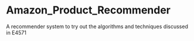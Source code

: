 # Amazon_Product_Recommender
A recommender system to try out the algorithms and techniques discussed in E4571
